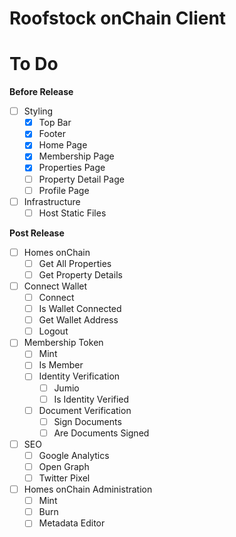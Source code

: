 # Roofstock onChain Client

# To Do

**Before Release**

- [ ] Styling
  - [x] Top Bar
  - [x] Footer
  - [x] Home Page
  - [x] Membership Page
  - [x] Properties Page
  - [ ] Property Detail Page
  - [ ] Profile Page
- [ ] Infrastructure
  - [ ] Host Static Files

**Post Release**

- [ ] Homes onChain
  - [ ] Get All Properties
  - [ ] Get Property Details
- [ ] Connect Wallet
  - [ ] Connect
  - [ ] Is Wallet Connected
  - [ ] Get Wallet Address
  - [ ] Logout
- [ ] Membership Token
  - [ ] Mint
  - [ ] Is Member
  - [ ] Identity Verification
    - [ ] Jumio
    - [ ] Is Identity Verified
  - [ ] Document Verification
    - [ ] Sign Documents
    - [ ] Are Documents Signed
- [ ] SEO
  - [ ] Google Analytics
  - [ ] Open Graph
  - [ ] Twitter Pixel
- [ ] Homes onChain Administration
  - [ ] Mint
  - [ ] Burn
  - [ ] Metadata Editor
